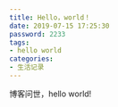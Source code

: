 ```yaml
---
title: Hello，world！
date: 2019-07-15 17:25:30
password: 2233
tags: 
- hello world
categories:
- 生活记录  
---
```


博客问世，hello world!






